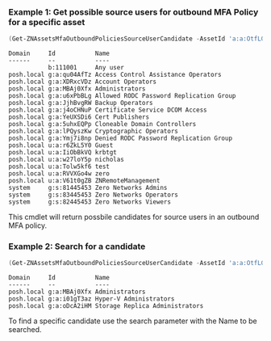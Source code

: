 ### Example 1: Get possible source users for outbound MFA Policy for a specific asset
```powershell
(Get-ZNAssetsMfaOutboundPoliciesSourceUserCandidate -AssetId 'a:a:OtfLGUBq').Items
```

```output
Domain     Id           Name
------     --           ----
           b:111001     Any user
posh.local g:a:qu04AfTz Access Control Assistance Operators
posh.local g:a:XDRxcVDz Account Operators
posh.local g:a:MBAj0Xfx Administrators
posh.local g:a:u6xPbBLg Allowed RODC Password Replication Group
posh.local g:a:JjhBvgRW Backup Operators
posh.local g:a:j4oCHNuP Certificate Service DCOM Access
posh.local g:a:YeUXSDi6 Cert Publishers
posh.local g:a:5uhxEQPp Cloneable Domain Controllers
posh.local g:a:lPQyszKw Cryptographic Operators
posh.local g:a:Ymj7i8np Denied RODC Password Replication Group
posh.local u:a:r6ZkL5Y0 Guest
posh.local u:a:IiObBkVQ krbtgt
posh.local u:a:w27loY5p nicholas
posh.local u:a:Tolw5kf6 test
posh.local u:a:RVVXGo4w zero
posh.local u:a:V61t0gZB ZNRemoteManagement
system     g:s:81445453 Zero Networks Admins
system     g:s:83445453 Zero Networks Operators
system     g:s:82445453 Zero Networks Viewers
```

This cmdlet will return possbile candidates for source users in an outbound MFA policy.

### Example 2: Search for a candidate
```powershell
(Get-ZNAssetsMfaOutboundPoliciesSourceUserCandidate -AssetId 'a:a:OtfLGUBq' -Search administrator).Items
```

```output
Domain     Id           Name
------     --           ----
posh.local g:a:MBAj0Xfx Administrators
posh.local g:a:i01gT3az Hyper-V Administrators
posh.local g:a:oDcA2iHM Storage Replica Administrators
```

To find a specific candidate use the search parameter with the Name to be searched.
